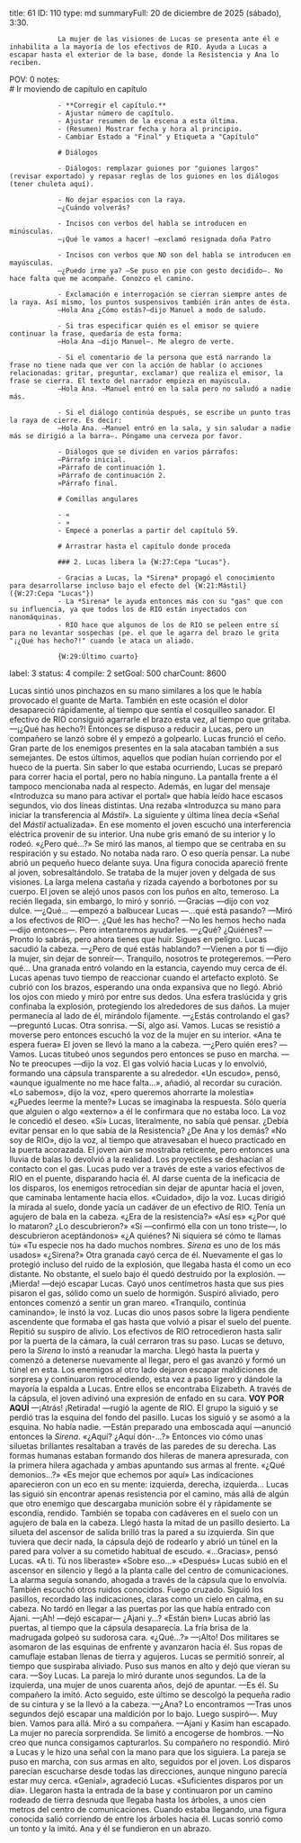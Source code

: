 title:          61
ID:             110
type:           md
summaryFull:    20 de diciembre de 2025 (sábado), 3:30.
                
                La mujer de las visiones de Lucas se presenta ante él e inhabilita a la mayoría de los efectivos de RIO. Ayuda a Lucas a escapar hasta el exterior de la base, donde la Resistencia y Ana lo reciben.
POV:            0
notes:          
                # Ir moviendo de capítulo en capítulo
                
                - **Corregir el capítulo.**
                - Ajustar número de capítulo.
                - Ajustar resumen de la escena a esta última.
                - (Resumen) Mostrar fecha y hora al principio.
                - Cambiar Estado a "Final" y Etiqueta a "Capítulo"
                
                # Diálogos
                
                - Diálogos: remplazar guiones por "guiones largos" (revisar exportado) y repasar reglas de los guiones en los diálogos (tener chuleta aquí).
                
                - No dejar espacios con la raya.
                —¿Cuándo volverás?
                
                - Incisos con verbos del habla se introducen en minúsculas.
                —¡Qué le vamos a hacer! —exclamó resignada doña Patro
                
                - Incisos con verbos que NO son del habla se introducen en mayúsculas.
                —¿Puedo irme ya? —Se puso en pie con gesto decidido—. No hace falta que me acompañe. Conozco el camino.
                
                - Exclamación e interrogación se cierran siempre antes de la raya. Así mismo, los puntos suspensivos también irán antes de ésta.
                —Hola Ana ¿Cómo estás?—dijo Manuel a modo de saludo.
                
                - Si tras especificar quién es el emisor se quiere continuar la frase, quedaría de esta forma:
                —Hola Ana —dijo Manuel—. Me alegro de verte.
                
                - Si el comentario de la persona que está narrando la frase no tiene nada que ver con la acción de hablar (o acciones relacionadas: gritar, preguntar, exclamar) que realiza el emisor, la frase se cierra. El texto del narrador empieza en mayúscula.
                —Hola Ana. —Manuel entró en la sala pero no saludó a nadie más.
                
                - Si el diálogo continúa después, se escribe un punto tras la raya de cierre. Es decir:
                —Hola Ana. —Manuel entró en la sala, y sin saludar a nadie más se dirigió a la barra—. Póngame una cerveza por favor.
                
                - Diálogos que se dividen en varios párrafos:
                —Párrafo inicial.
                »Párrafo de continuación 1.
                »Párrafo de continuación 2.
                »Párrafo final.
                
                # Comillas angulares
                
                - «
                - »
                - Empecé a ponerlas a partir del capítulo 59.
                
                # Arrastrar hasta el capítulo donde proceda
                
                ### 2. Lucas libera la {W:27:Cepa "Lucas"}.
                
                - Gracias a Lucas, la *Sirena* propagó el conocimiento para desarrollarse incluso bajo el efecto del {W:21:Mástil} ({W:27:Cepa "Lucas"})
                - La *Sirena* le ayuda entonces más con su "gas" que con su influencia, ya que todos los de RIO están inyectados con nanomáquinas.
                - RIO hace que algunos de los de RIO se peleen entre sí para no levantar sospechas (pe. el que le agarra del brazo le grita "¡¿Qué has hecho?!" cuando le ataca un aliado.
                
                {W:29:Último cuarto}
                
label:          3
status:         4
compile:        2
setGoal:        500
charCount:      8600


Lucas sintió unos pinchazos en su mano similares a los que le había provocado el guante de Marta. También en este ocasión el dolor desapareció rápidamente, al tiempo que sentía el cosquilleo sanador.
El efectivo de RIO consiguió agarrarle el brazo esta vez, al tiempo que gritaba.
—¡¿Qué has hecho?!
Entonces se dispuso a reducir a Lucas, pero un compañero se lanzó sobre él y empezó a golpearlo.
Lucas frunció el ceño. Gran parte de los enemigos presentes en la sala atacaban también a sus semejantes. De estos últimos, aquellos que podían huían corriendo por el hueco de la puerta.
Sin saber lo que estaba ocurriendo, Lucas se preparó para correr hacia el portal, pero no había ninguno. La pantalla frente a él tampoco mencionaba nada al respecto.
Además, en lugar del mensaje «Introduzca su mano para activar el portal» que había leído hace escasos segundos, vio dos líneas distintas. Una rezaba «Introduzca su mano para iniciar la transferencia al *Mástil*». La siguiente y última línea decía «Señal del *Mástil* actualizada».
En ese momento el joven escuchó una interferencia eléctrica provenir de su interior. Una nube gris emanó de su interior y lo rodeó. 
«¿Pero qué...?»
Se miró las manos, al tiempo que se centraba en su respiración y su estado. No notaba nada raro.
O eso quería pensar.
La nube abrió un pequeño hueco delante suya. Una figura conocida apareció frente al joven, sobresaltándolo.
Se trataba de la mujer joven y delgada de sus visiones. La larga melena castaña y rizada cayendo a borbotones por su cuerpo.
El joven se alejó unos pasos con los puños en alto, temeroso. La recién llegada, sin embargo, lo miró y sonrió.
—Gracias —dijo con voz dulce.
—¿Qué... —empezó a balbucear Lucas —...qué está pasando? —Miró a los efectivos de RIO—. ¿Qué les has hecho?
—No les hemos hecho nada —dijo entonces—. Pero intentaremos ayudarles.
—¿Qué? ¿Quiénes?
—Pronto lo sabrás, pero ahora tienes que huir. Sigues en peligro.
Lucas sacudió la cabeza.
—¿Pero de qué estás hablando?
—Vienen a por ti —dijo la mujer, sin dejar de sonreír—. Tranquilo, nosotros te protegeremos.
—Pero qué...
Una granada entró volando en la estancia, cayendo muy cerca de él. Lucas apenas tuvo tiempo de reaccionar cuando  el artefacto explotó. Se cubrió con los brazos, esperando una onda expansiva que no llegó.
Abrió los ojos con miedo y miró por entre sus dedos. Una esfera traslúcida y gris confinaba la explosión, protegiendo los alrededores de sus daños. 
La mujer permanecía al lado de él, mirándolo fijamente.
—¿Estás controlando el gas? —preguntó Lucas.
Otra sonrisa.
—Sí, algo así. Vamos.
Lucas se resistió a moverse pero entonces escuchó la voz de la mujer en su interior.
«Ana te espera fuera»
El joven se llevó la mano a la cabeza.
—¿Pero quién eres?
—Vamos.
Lucas titubeó unos segundos pero entonces se puso en marcha.
—No te preocupes —dijo la voz.
El gas volvió hacia Lucas y lo envolvió, formando una cápsula transparente a su alrededor.
«Un escudo», pensó, «aunque igualmente no me hace falta...», añadió, al recordar su curación.
«Lo sabemos», dijo la voz, «pero queremos ahorrarte la molestia»
«¿Puedes leerme la mente?»
Lucas se imaginaba la respuesta. Sólo quería que alguien o algo «externo» a él le confirmara que no estaba loco.
La voz le concedió el deseo.
«Sí»
Lucas, literalmente, no sabía qué pensar. ¿Debía evitar pensar en lo que sabía de la Resistencia? ¿De Ana y los demás?
«No soy de RIO», dijo la voz, al tiempo que atravesaban el hueco practicado en la puerta acorazada.
El joven aún se mostraba reticente, pero entonces una lluvia de balas lo devolvió a la realidad.
Los proyectiles se deshacían al contacto con el gas. Lucas pudo ver a través de este a varios efectivos de RIO en el puente, disparando hacia él. Al darse cuenta de la ineficacia de los disparos, los enemigos retrocedían sin dejar de apuntar hacia el joven, que caminaba lentamente hacia ellos.
«Cuidado», dijo la voz.
Lucas dirigió la mirada al suelo, donde yacía un cadáver de un efectivo de RIO. Tenía un agujero de bala en la cabeza.
«¿Era de la resistencia?»
«Así es»
«¿Por qué lo mataron? ¿Lo descubrieron?»
«Sí —confirmó ella con un tono triste—, lo descubrieron aceptándonos»
«¿A quiénes? Ni siquiera sé cómo te llamas tú»
«Tu especie nos ha dado muchos nombres. *Sirena* es uno de los más usados»
«¿Sirena?»
Otra granada cayó cerca de él. Nuevamente el gas lo protegió incluso del ruido de la explosión, que llegaba hasta él como un eco distante.
No obstante, el suelo bajo él quedó destruido por la explosión.
—¡Mierda! —dejó escapar Lucas.
Cayó unos centímetros hasta que sus pies pisaron el gas, sólido como un suelo de hormigón.
Suspiró aliviado, pero entonces comenzó a sentir un gran mareo.
«Tranquilo, continúa caminando», le instó la voz.
Lucas dio unos pasos sobre la ligera pendiente ascendente que formaba el gas hasta que volvió a pisar el suelo del puente. Repitió su suspiro de alivio.
Los efectivos de RIO retrocedieron hasta salir por la puerta de la cámara, la cuál cerraron tras su paso.
Lucas se detuvo, pero la *Sirena* lo instó a reanudar la marcha. Llegó hasta la puerta y comenzó a detenerse nuevamente al llegar, pero el gas avanzó y formó un túnel en esta. Los enemigos al otro lado dejaron escapar maldiciones de sorpresa y continuaron retrocediendo, esta vez a paso ligero y dándole la mayoría la espalda a Lucas.
Entre ellos se encontraba Elizabeth.
A través de la cápsula, el joven adivinó una expresión de enfado en su cara.
**VOY POR AQUÍ**
—¡Atrás! ¡Retirada! —rugió la agente de RIO.
El grupo la siguió y se perdió tras la esquina del fondo del pasillo. Lucas los siguió y se asomó a la esquina.
No había nadie.
—Están preparado una emboscada aquí —anunció entonces la *Sirena*.
«¿Aquí? ¿Aquí dón-...?»
Entonces vio cómo unas siluetas brillantes resaltaban a través de las paredes de su derecha. Las formas humanas estaban formando dos hileras de manera apresurada, con la primera hilera agachada y ambas apuntando sus armas al frente.
«¿Qué demonios...?»
«Es mejor que echemos por aquí»
Las indicaciones aparecieron con un eco en su mente: izquierda, derecha, izquierda...
Lucas las siguió sin encontrar apenas resistencia por el camino, más allá de algún que otro enemigo que descargaba munición sobre él y rápidamente se escondía, rendido. También se topaba con cadáveres en el suelo con un agujero de bala en la cabeza.
Llegó hasta la mitad de un pasillo desierto. La silueta del ascensor de salida brilló tras la pared a su izquierda.
Sin que tuviera que decir nada, la cápsula dejó de rodearlo y abrió un túnel en la pared para volver a su cometido habitual de escudo.
«...Gracias», pensó Lucas.
«A ti. Tú nos liberaste»
«Sobre eso...»
«Después»
Lucas subió en el ascensor en silencio y llegó a la planta calle del centro de comunicaciones. La alarma seguía sonando, ahogada a través de la cápsula que lo envolvía. También escuchó otros ruidos conocidos.
Fuego cruzado.
Siguió los pasillos, recordado las indicaciones, claras como un cielo en calma, en su cabeza.
No tardó en llegar a las puertas por las que había entrado con Ajani.
—¡Ah! —dejó escapar— ¿Ajani y...?
«Están bien»
Lucas abrió las puertas, al tiempo que la cápsula desaparecía. La fría brisa de la madrugada golpeó su sudorosa cara.
«¿Qué...?»
—¡Alto!
Dos militares se asomaron de las esquinas de enfrente y avanzaron hacia él. Sus ropas de camuflaje estaban llenas de tierra y agujeros.
Lucas se permitió sonreír, al tiempo que suspiraba aliviado.
Puso sus manos en alto y dejó que vieran su cara.
—Soy Lucas.
La pareja lo miró durante unos segundos. La de la izquierda, una mujer de unos cuarenta años, dejó de apuntar.
—Es él.
Su compañero la imitó. Acto seguido, este último se descolgó la pequeña radio de su cintura y se la llevó a la cabeza.
—¿Ana? Lo encontramos —Tras unos segundos dejó escapar una maldición por lo bajo. Luego suspiró—. Muy bien. Vamos para allá.
Miró a su compañera.
—Ajani y Kasim han escapado.
La mujer no parecía sorprendida. Se limitó a encogerse de hombros.
—No creo que nunca consigamos capturarlos.
Su compañero no respondió. Miró a Lucas y le hizo una señal con la mano para que los siguiera. La pareja se puso en marcha, con sus armas en alto, seguidos por el joven.
Los disparos parecían escucharse desde todas las direcciones, aunque ninguno parecía estar muy cerca.
«Genial», agradeció Lucas. «Suficientes disparos por un día».
Llegaron hasta la entrada de la base y continuaron por un camino rodeado de tierra desnuda que llegaba hasta los árboles, a unos cien metros del centro de comunicaciones.
Cuando estaba llegando, una figura conocida salió corriendo de entre los árboles hacia él. Lucas sonrió como un tonto y la imitó.
Ana y él se fundieron en un abrazo.